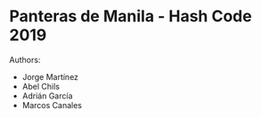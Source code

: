 # Panteras de Manila - Hash Code 2019

Authors:
* Jorge Martínez
* Abel Chils
* Adrián García
* Marcos Canales
